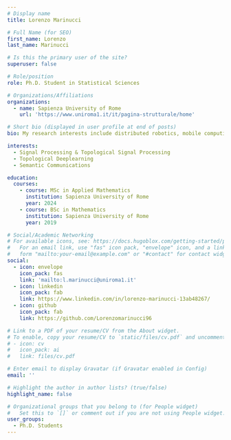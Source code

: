 ```yaml
---
# Display name
title: Lorenzo Marinucci

# Full Name (for SEO)
first_name: Lorenzo
last_name: Marinucci

# Is this the primary user of the site?
superuser: false

# Role/position
role: Ph.D. Student in Statistical Sciences

# Organizations/Affiliations
organizations:
  - name: Sapienza University of Rome
    url: 'https://www.uniroma1.it/it/pagina-strutturale/home'

# Short bio (displayed in user profile at end of posts)
bio: My research interests include distributed robotics, mobile computing and programmable matter.

interests:
  - Signal Processing & Topological Signal Processing
  - Topological Deeplearning
  - Semantic Communications

education:
  courses:
    - course: MSc in Applied Mathematics
      institution: Sapienza University of Rome
      year: 2024
    - course: BSc in Mathematics
      institution: Sapienza University of Rome
      year: 2019

# Social/Academic Networking
# For available icons, see: https://docs.hugoblox.com/getting-started/page-builder/#icons
#   For an email link, use "fas" icon pack, "envelope" icon, and a link in the
#   form "mailto:your-email@example.com" or "#contact" for contact widget.
social:
  - icon: envelope
    icon_pack: fas
    link: 'mailto:l.marinucci@uniroma1.it'
  - icon: linkedin
    icon_pack: fab
    link: https://www.linkedin.com/in/lorenzo-marinucci-13ab48267/
  - icon: github
    icon_pack: fab
    link: https://github.com/Lorenzomarinucci96

# Link to a PDF of your resume/CV from the About widget.
# To enable, copy your resume/CV to `static/files/cv.pdf` and uncomment the lines below.
# - icon: cv
#   icon_pack: ai
#   link: files/cv.pdf

# Enter email to display Gravatar (if Gravatar enabled in Config)
email: ''

# Highlight the author in author lists? (true/false)
highlight_name: false

# Organizational groups that you belong to (for People widget)
#   Set this to `[]` or comment out if you are not using People widget.
user_groups:
  - Ph.D. Students   
---
```


